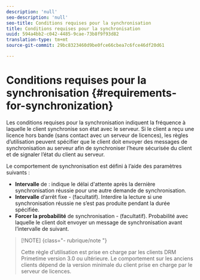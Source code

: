 ```yaml
---
description: 'null'
seo-description: 'null'
seo-title: Conditions requises pour la synchronisation
title: Conditions requises pour la synchronisation
uuid: 594a4bb2-c042-4485-9cae-73b8f9f93d82
translation-type: tm+mt
source-git-commit: 29bc8323460d9be0fce66cbea7c6fce46df20d61

---
```



# Conditions requises pour la synchronisation {#requirements-for-synchronization}

Les conditions requises pour la synchronisation indiquent la fréquence à laquelle le client synchronise son état avec le serveur. Si le client a reçu une licence hors bande (sans contact avec un serveur de licences), les règles d’utilisation peuvent spécifier que le client doit envoyer des messages de synchronisation au serveur afin de synchroniser l’heure sécurisée du client et de signaler l’état du client au serveur.

Le comportement de synchronisation est défini à l’aide des paramètres suivants :

* **Intervalle** de  : indique le délai d&#39;attente après la dernière synchronisation réussie pour  une autre demande de synchronisation.
* **Intervalle** d’arrêt fixe - (facultatif). Interdire la lecture si une synchronisation réussie ne s’est pas produite pendant la durée spécifiée.
* **Forcer la probabilité** de synchronisation - (facultatif). Probabilité avec laquelle le client doit envoyer un message de synchronisation avant l’intervalle de  suivant.

>[!NOTE] {class=&quot;- rubrique/note &quot;}
>
>Cette règle d’utilisation est prise en charge par les clients DRM Primetime version 3.0 ou ultérieure. Le comportement sur les anciens clients dépend de la version minimale du client prise en charge par le serveur de licences.

